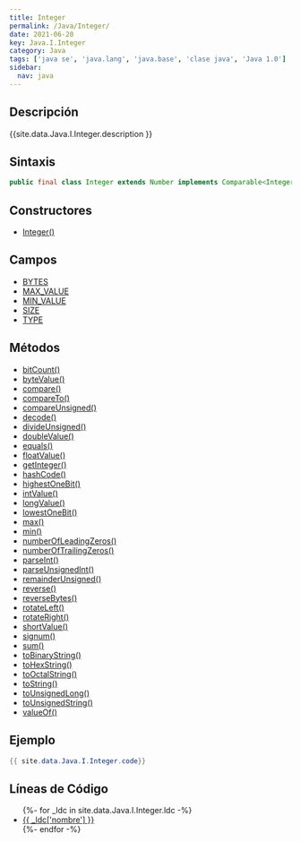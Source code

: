 ```yaml
---
title: Integer
permalink: /Java/Integer/
date: 2021-06-20
key: Java.I.Integer
category: Java
tags: ['java se', 'java.lang', 'java.base', 'clase java', 'Java 1.0']
sidebar: 
  nav: java
---
```


## Descripción
{{site.data.Java.I.Integer.description }}

## Sintaxis
~~~java
public final class Integer extends Number implements Comparable<Integer>
~~~

## Constructores
* [Integer()](/Java/Integer/Integer/)

## Campos
* [BYTES](/Java/Integer/BYTES)
* [MAX_VALUE](/Java/Integer/MAX_VALUE)
* [MIN_VALUE](/Java/Integer/MIN_VALUE)
* [SIZE](/Java/Integer/SIZE)
* [TYPE](/Java/Integer/TYPE)

## Métodos
* [bitCount()](/Java/Integer/bitCount)
* [byteValue()](/Java/Integer/byteValue)
* [compare()](/Java/Integer/compare)
* [compareTo()](/Java/Integer/compareTo)
* [compareUnsigned()](/Java/Integer/compareUnsigned)
* [decode()](/Java/Integer/decode)
* [divideUnsigned()](/Java/Integer/divideUnsigned)
* [doubleValue()](/Java/Integer/doubleValue)
* [equals()](/Java/Integer/equals)
* [floatValue()](/Java/Integer/floatValue)
* [getInteger()](/Java/Integer/getInteger)
* [hashCode()](/Java/Integer/hashCode)
* [highestOneBit()](/Java/Integer/highestOneBit)
* [intValue()](/Java/Integer/intValue)
* [longValue()](/Java/Integer/longValue)
* [lowestOneBit()](/Java/Integer/lowestOneBit)
* [max()](/Java/Integer/max)
* [min()](/Java/Integer/min)
* [numberOfLeadingZeros()](/Java/Integer/numberOfLeadingZeros)
* [numberOfTrailingZeros()](/Java/Integer/numberOfTrailingZeros)
* [parseInt()](/Java/Integer/parseInt)
* [parseUnsignedInt()](/Java/Integer/parseUnsignedInt)
* [remainderUnsigned()](/Java/Integer/remainderUnsigned)
* [reverse()](/Java/Integer/reverse)
* [reverseBytes()](/Java/Integer/reverseBytes)
* [rotateLeft()](/Java/Integer/rotateLeft)
* [rotateRight()](/Java/Integer/rotateRight)
* [shortValue()](/Java/Integer/shortValue)
* [signum()](/Java/Integer/signum)
* [sum()](/Java/Integer/sum)
* [toBinaryString()](/Java/Integer/toBinaryString)
* [toHexString()](/Java/Integer/toHexString)
* [toOctalString()](/Java/Integer/toOctalString)
* [toString()](/Java/Integer/toString)
* [toUnsignedLong()](/Java/Integer/toUnsignedLong)
* [toUnsignedString()](/Java/Integer/toUnsignedString)
* [valueOf()](/Java/Integer/valueOf)

## Ejemplo
~~~java
{{ site.data.Java.I.Integer.code}}
~~~

## Líneas de Código
<ul>
{%- for _ldc in site.data.Java.I.Integer.ldc -%}
   <li>
       <a href="{{_ldc['url'] }}">{{ _ldc['nombre'] }}</a>
   </li>
{%- endfor -%}
</ul>
